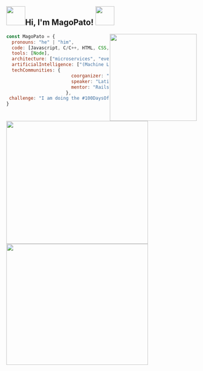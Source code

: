 
<h2> <img src="https://media4.giphy.com/media/MaI6BylfjAkDkfk4OC/giphy.gif" width="50">Hi, I'm MagoPato! <img src="https://media.giphy.com/media/mGcNjsfWAjY5AEZNw6/giphy.gif" width="50"></h2>
<img align='right' src="https://user-images.githubusercontent.com/46275040/130966311-1f677328-a329-4799-9476-264fbb914fb2.png" width="230">

```javascript
const MagoPato = {
  pronouns: "he" | "him",
  code: [Javascript, C/C++, HTML, CSS, Python, Java, C#, SQL SERVER],
  tools: [Node],		
  architecture: ["microservices", "event-driven", "design system pattern"],
  artificialIntelligence: ["(Machine Learning)", "(ANN)", "computer vision"],
  techCommunities: {
                        coorganizer: "AfroPython",
                        speaker: "Latinity",
                        mentor: "RailsGirls POA"
                      },
 challenge: "I am doing the #100DaysOfCode challenge focused on react and typescript"
}
```
<p>
  <img src="https://github-readme-stats.vercel.app/api/top-langs/?username=MagoPato&theme=github_dark&hide_progress=true)" width="375" height="325"/>
  <img src="https://data-card-for-spotify.herokuapp.com/api/card?user_id=2266hwwnnjonhwg6q7vr2zooq&limit=3&hide_top_tracks=1&show_border=1"  width="375" height="320" />
</p>

